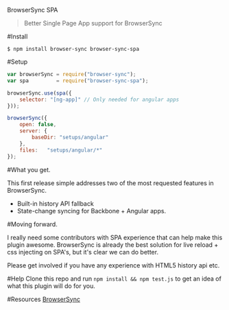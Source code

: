BrowserSync SPA

> Better Single Page App support for BrowserSync

#Install

```shell
$ npm install browser-sync browser-sync-spa
```

#Setup
```js
var browserSync = require("browser-sync");
var spa         = require("browser-sync-spa");

browserSync.use(spa({
    selector: "[ng-app]" // Only needed for angular apps
}));

browserSync({
    open: false,
    server: {
        baseDir: "setups/angular"
    },
    files:   "setups/angular/*"
});
```

#What you get.

This first release simple addresses two of the most requested features in 
BrowserSync.

* Built-in history API fallback
* State-change syncing for Backbone + Angular apps.

#Moving forward.

I really need some contributors with SPA experience that can help make this plugin awesome.
BrowserSync is already the best solution for live reload + css injecting on SPA's, but 
it's clear we can do better.

Please get involved if you have any experience with HTML5 history api etc.

#Help
Clone this repo and run `npm install && npm test.js` to get an idea of what this plugin will do for you.

#Resources
[BrowserSync](https://github.com/shakyShane/browser-sync)